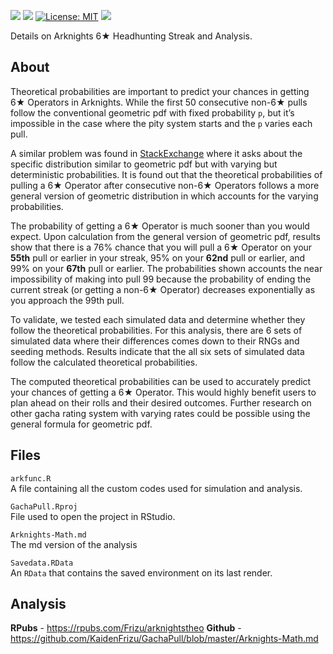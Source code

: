 [![](https://img.shields.io/badge/Analysis-RPubs-blue.svg)](https://rpubs.com/Frizu/arknightstheo)
[![](https://img.shields.io/badge/Analysis-Github-red.svg)](https://github.com/KaidenFrizu/GachaPull/blob/master/Arknights-Math.md)
[![License:
MIT](https://img.shields.io/badge/license-MIT-green.svg)](https://cran.r-project.org/web/licenses/MIT)
[![](https://img.shields.io/github/last-commit/KaidenFrizu/GachaPull.svg)](https://github.com/KaidenFrizu/GachaPull/commits/master)

Details on Arknights 6★ Headhunting Streak and Analysis.

About
-----

Theoretical probabilities are important to predict your chances in
getting 6★ Operators in Arknights. While the first 50 consecutive non-6★
pulls follow the conventional geometric pdf with fixed probability `p`,
but it’s impossible in the case where the pity system starts and the `p`
varies each pull.

A similar problem was found in
[StackExchange](https://math.stackexchange.com/questions/435746/geometric-distribution-with-unequal-probabilities-for-trials/436247#436247)
where it asks about the specific distribution similar to geometric pdf
but with varying but deterministic probabilities. It is found out that
the theoretical probabilities of pulling a 6★ Operator after consecutive
non-6★ Operators follows a more general version of geometric
distribution in which accounts for the varying probabilities.

The probability of getting a 6★ Operator is much sooner than you would
expect. Upon calculation from the general version of geometric pdf,
results show that there is a 76% chance that you will pull a 6★ Operator
on your **55th** pull or earlier in your streak, 95% on your **62nd**
pull or earlier, and 99% on your **67th** pull or earlier. The
probabilities shown accounts the near impossibility of making into pull
99 because the probability of ending the current streak (or getting a
non-6★ Operator) decreases exponentially as you approach the 99th pull.

To validate, we tested each simulated data and determine whether they
follow the theoretical probabilities. For this analysis, there are 6
sets of simulated data where their differences comes down to their RNGs
and seeding methods. Results indicate that the all six sets of simulated
data follow the calculated theoretical probabilities.

The computed theoretical probabilities can be used to accurately predict
your chances of getting a 6★ Operator. This would highly benefit users
to plan ahead on their rolls and their desired outcomes. Further
research on other gacha rating system with varying rates could be
possible using the general formula for geometric pdf.

Files
-----

`arkfunc.R`  
A file containing all the custom codes used for simulation and analysis.

`GachaPull.Rproj`  
File used to open the project in RStudio.

`Arknights-Math.md`  
The md version of the analysis

`Savedata.RData`  
An `RData` that contains the saved environment on its last render.

Analysis
--------

**RPubs** -
<a href="https://rpubs.com/Frizu/arknightstheo" class="uri">https://rpubs.com/Frizu/arknightstheo</a>
**Github** -
<a href="https://github.com/KaidenFrizu/GachaPull/blob/master/Arknights-Math.md" class="uri">https://github.com/KaidenFrizu/GachaPull/blob/master/Arknights-Math.md</a>
